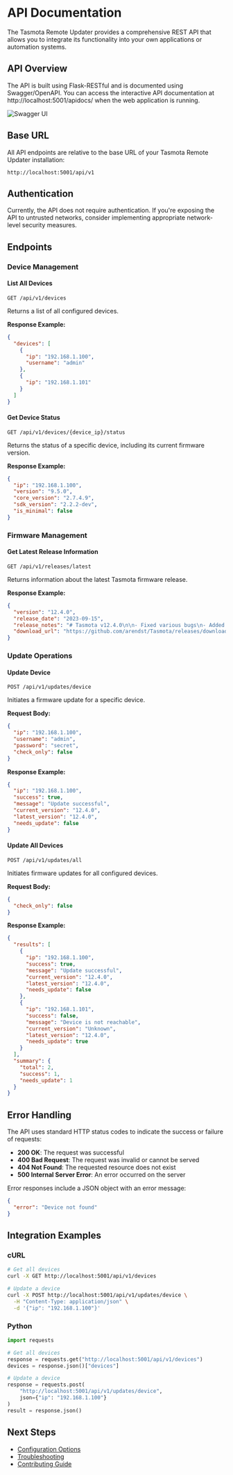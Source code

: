 # API Documentation

The Tasmota Remote Updater provides a comprehensive REST API that allows you to integrate its functionality into your own applications or automation systems.

## API Overview

The API is built using Flask-RESTful and is documented using Swagger/OpenAPI. You can access the interactive API documentation at http://localhost:5001/apidocs/ when the web application is running.

![Swagger UI](images/swagger.png)

## Base URL

All API endpoints are relative to the base URL of your Tasmota Remote Updater installation:

```
http://localhost:5001/api/v1
```

## Authentication

Currently, the API does not require authentication. If you're exposing the API to untrusted networks, consider implementing appropriate network-level security measures.

## Endpoints

### Device Management

#### List All Devices

```
GET /api/v1/devices
```

Returns a list of all configured devices.

**Response Example:**

```json
{
  "devices": [
    {
      "ip": "192.168.1.100",
      "username": "admin"
    },
    {
      "ip": "192.168.1.101"
    }
  ]
}
```

#### Get Device Status

```
GET /api/v1/devices/{device_ip}/status
```

Returns the status of a specific device, including its current firmware version.

**Response Example:**

```json
{
  "ip": "192.168.1.100",
  "version": "9.5.0",
  "core_version": "2.7.4.9",
  "sdk_version": "2.2.2-dev",
  "is_minimal": false
}
```

### Firmware Management

#### Get Latest Release Information

```
GET /api/v1/releases/latest
```

Returns information about the latest Tasmota firmware release.

**Response Example:**

```json
{
  "version": "12.4.0",
  "release_date": "2023-09-15",
  "release_notes": "# Tasmota v12.4.0\n\n- Fixed various bugs\n- Added new features",
  "download_url": "https://github.com/arendst/Tasmota/releases/download/v12.4.0/tasmota.bin"
}
```

### Update Operations

#### Update Device

```
POST /api/v1/updates/device
```

Initiates a firmware update for a specific device.

**Request Body:**

```json
{
  "ip": "192.168.1.100",
  "username": "admin",
  "password": "secret",
  "check_only": false
}
```

**Response Example:**

```json
{
  "ip": "192.168.1.100",
  "success": true,
  "message": "Update successful",
  "current_version": "12.4.0",
  "latest_version": "12.4.0",
  "needs_update": false
}
```

#### Update All Devices

```
POST /api/v1/updates/all
```

Initiates firmware updates for all configured devices.

**Request Body:**

```json
{
  "check_only": false
}
```

**Response Example:**

```json
{
  "results": [
    {
      "ip": "192.168.1.100",
      "success": true,
      "message": "Update successful",
      "current_version": "12.4.0",
      "latest_version": "12.4.0",
      "needs_update": false
    },
    {
      "ip": "192.168.1.101",
      "success": false,
      "message": "Device is not reachable",
      "current_version": "Unknown",
      "latest_version": "12.4.0",
      "needs_update": true
    }
  ],
  "summary": {
    "total": 2,
    "success": 1,
    "needs_update": 1
  }
}
```

## Error Handling

The API uses standard HTTP status codes to indicate the success or failure of requests:

- **200 OK**: The request was successful
- **400 Bad Request**: The request was invalid or cannot be served
- **404 Not Found**: The requested resource does not exist
- **500 Internal Server Error**: An error occurred on the server

Error responses include a JSON object with an error message:

```json
{
  "error": "Device not found"
}
```

## Integration Examples

### cURL

```bash
# Get all devices
curl -X GET http://localhost:5001/api/v1/devices

# Update a device
curl -X POST http://localhost:5001/api/v1/updates/device \
  -H "Content-Type: application/json" \
  -d '{"ip": "192.168.1.100"}'
```

### Python

```python
import requests

# Get all devices
response = requests.get("http://localhost:5001/api/v1/devices")
devices = response.json()["devices"]

# Update a device
response = requests.post(
    "http://localhost:5001/api/v1/updates/device",
    json={"ip": "192.168.1.100"}
)
result = response.json()
```

## Next Steps

- [Configuration Options](configuration.md)
- [Troubleshooting](troubleshooting.md)
- [Contributing Guide](contributing.md)
